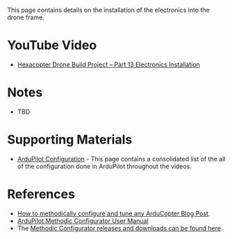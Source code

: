 This page contains details on the installation of the electronics into the drone frame.

# YouTube Video
- [Hexacopter Drone Build Project – Part 13 Electronics Installation](https://youtu.be/XXX)

# Notes
- TBD

# Supporting Materials
- [ArduPilot Configuration](../ArduPilot-Config/ArduPilot-Config.md) - This page contains a consolidated list of the all of the configuration done in ArduPilot throughout the videos.

# References 
- [How to methodically configure and tune any ArduCopter Blog Post](https://discuss.ardupilot.org/t/how-to-methodically-configure-and-tune-any-arducopter/110842).
- [ArduPilot Methodic Configurator User Manual](https://github.com/ArduPilot/MethodicConfigurator/blob/master/USERMANUAL.md)
- The [Methodic Configurator releases and downloads can be found here](https://github.com/ArduPilot/MethodicConfigurator/releases).
